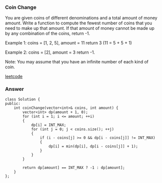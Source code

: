 ### Coin Change
You are given coins of different denominations and a total amount of money amount. Write a function to compute the fewest number of coins that you need to make up that amount. If that amount of money cannot be made up by any combination of the coins, return -1.

Example 1:
coins = [1, 2, 5], amount = 11
return 3 (11 = 5 + 5 + 1)

Example 2:
coins = [2], amount = 3
return -1.

Note:
You may assume that you have an infinite number of each kind of coin.

[leetcode](https://leetcode.com/problems/coin-change/description/)

### Answer 

	class Solution {
	public:
	    int coinChange(vector<int>& coins, int amount) {
	        vector<int> dp(amount + 1, 0);
	        for (int i = 1; i <= amount; ++i)
	        {
	            dp[i] = INT_MAX;
	            for (int j = 0; j < coins.size(); ++j)
	            {
	                if (i - coins[j] >= 0 && dp[i - coins[j]] != INT_MAX)
	                {
	                    dp[i] = min(dp[i], dp[i - coins[j]] + 1);
	                }
	            }
	        }
	        
	        return dp[amount] == INT_MAX ? -1 : dp[amount];
	    }
	};
